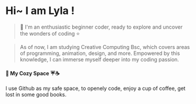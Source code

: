 # Hi~  I am Lyla !  

>🌸 I'm an enthusiastic beginner coder, ready to explore and uncover the wonders of coding ⭐
  
>  As of now, I am studying Creative Computing Bsc, which covers areas of programming, animation, design, and more.
>  Empowered by this knowledge, I can immerse myself deeper into my coding passion.
#### 📃 My Cozy Space ☔☕
I use Github as my safe space, to openely code, enjoy a cup of coffee, get lost in some good books.
